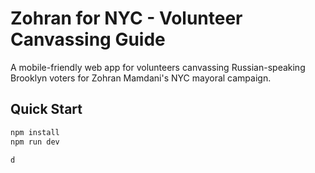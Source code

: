 # Zohran for NYC - Volunteer Canvassing Guide

A mobile-friendly web app for volunteers canvassing Russian-speaking Brooklyn voters for Zohran Mamdani's NYC mayoral campaign.

## Quick Start
```bash
npm install
npm run dev

d
